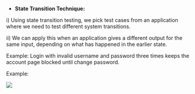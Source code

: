 ﻿- **State Transition Technique:**

i) Using state transition testing, we pick test cases from an application where we need to test different system transitions. 

ii) We can apply this when an application gives a different output for the same input, depending on what has happened in the earlier state. 

Example: Login with invalid username and password three times keeps the account page blocked until change password.

Example:

![](Aspose.Words.47da23e0-5a18-4481-afa0-73c5dc483bea.001.png)

